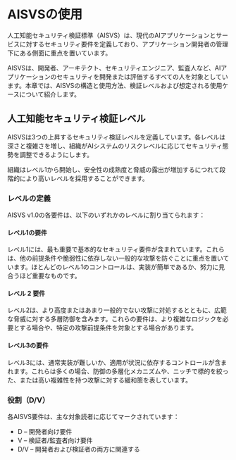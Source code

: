 # AISVSの使用

人工知能セキュリティ検証標準（AISVS）は、現代のAIアプリケーションとサービスに対するセキュリティ要件を定義しており、アプリケーション開発者の管理下にある側面に重点を置いています。

AISVSは、開発者、アーキテクト、セキュリティエンジニア、監査人など、AIアプリケーションのセキュリティを開発または評価するすべての人を対象としています。本章では、AISVSの構造と使用方法、検証レベルおよび想定される使用ケースについて紹介します。

## 人工知能セキュリティ検証レベル

AISVSは3つの上昇するセキュリティ検証レベルを定義しています。各レベルは深さと複雑さを増し、組織がAIシステムのリスクレベルに応じてセキュリティ態勢を調整できるようにします。

組織はレベル1から開始し、安全性の成熟度と脅威の露出が増加するにつれて段階的により高いレベルを採用することができます。

### レベルの定義

AISVS v1.0の各要件は、以下のいずれかのレベルに割り当てられます：

#### レベル1の要件

レベル1には、最も重要で基本的なセキュリティ要件が含まれています。これらは、他の前提条件や脆弱性に依存しない一般的な攻撃を防ぐことに重点を置いています。ほとんどのレベル1のコントロールは、実装が簡単であるか、努力に見合うほど重要なものです。

#### レベル 2 要件

レベル2は、より高度またはあまり一般的でない攻撃に対処するとともに、広範な脅威に対する多層防御を含みます。これらの要件は、より複雑なロジックを必要とする場合や、特定の攻撃前提条件を対象とする場合があります。

#### レベル3の要件

レベル3には、通常実装が難しいか、適用が状況に依存するコントロールが含まれます。これらは多くの場合、防御の多層化メカニズムや、ニッチで標的を絞った、または高い複雑性を持つ攻撃に対する緩和策を表しています。

### 役割（D/V）

各AISVS要件は、主な対象読者に応じてマークされています：

* D – 開発者向け要件
* V – 検証者/監査者向け要件
* D/V – 開発者および検証者の両方に関連する

